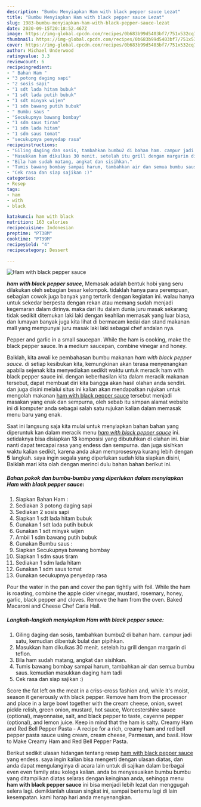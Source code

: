 ```yaml
---
description: "Bumbu Menyiapkan Ham with black pepper sauce Lezat"
title: "Bumbu Menyiapkan Ham with black pepper sauce Lezat"
slug: 1983-bumbu-menyiapkan-ham-with-black-pepper-sauce-lezat
date: 2020-09-15T20:18:52.467Z
image: https://img-global.cpcdn.com/recipes/0b683b99d5403bf7/751x532cq70/ham-with-black-pepper-sauce-foto-resep-utama.jpg
thumbnail: https://img-global.cpcdn.com/recipes/0b683b99d5403bf7/751x532cq70/ham-with-black-pepper-sauce-foto-resep-utama.jpg
cover: https://img-global.cpcdn.com/recipes/0b683b99d5403bf7/751x532cq70/ham-with-black-pepper-sauce-foto-resep-utama.jpg
author: Michael Underwood
ratingvalue: 3.3
reviewcount: 6
recipeingredient:
- " Bahan Ham "
- "3 potong daging sapi"
- "2 sosis sapi"
- "1 sdt lada hitam bubuk"
- "1 sdt lada putih bubuk"
- "1 sdt minyak wijen"
- "1 sdm bawang putih bubuk"
- " Bumbu saus "
- "Secukupnya bawang bombay"
- "1 sdm saus tiram"
- "1 sdm lada hitam"
- "1 sdm saus tomat"
- "secukupnya penyedap rasa"
recipeinstructions:
- "Giling daging dan sosis, tambahkan bumbu2 di bahan ham. campur jadi satu, kemudian dibentuk bulat dan pipihkan."
- "Masukkan ham dikulkas 30 menit. setelah itu grill dengan margarin di teflon."
- "Bila ham sudah matang, angkat dan sisihkan."
- "Tumis bawang bombay sampai harum, tambahkan air dan semua bumbu saus. kemudian masukkan daging ham tadi"
- "Cek rasa dan siap sajikan :)"
categories:
- Resep
tags:
- ham
- with
- black

katakunci: ham with black 
nutrition: 163 calories
recipecuisine: Indonesian
preptime: "PT38M"
cooktime: "PT39M"
recipeyield: "4"
recipecategory: Dessert

---
```



![Ham with black pepper sauce](https://img-global.cpcdn.com/recipes/0b683b99d5403bf7/751x532cq70/ham-with-black-pepper-sauce-foto-resep-utama.jpg)

<b><i>ham with black pepper sauce</i></b>, Memasak adalah bentuk hobi yang seru dilakukan oleh sebagian besar kelompok. tidaklah hanya para perempuan, sebagian cowok juga banyak yang tertarik dengan kegiatan ini. walau hanya untuk sekedar berpesta dengan rekan atau memang sudah menjadi kegemaran dalam dirinya. maka dari itu dalam dunia juru masak sekarang tidak sedikit ditemukan laki laki dengan keahlian memasak yang luar biasa, dan lumayan banyak juga kita lihat di bermacam kedai dan stand makanan mall yang mempunyai juru masak laki laki sebagai chef andalan nya.

Pepper and garlic in a small saucepan. While the ham is cooking, make the black pepper sauce. In a medium saucepan, combine vinegar and honey.

Baiklah, kita awali ke pembahasan bumbu makanan <i>ham with black pepper sauce</i>. di setiap kesibukan kita, kemungkinan akan terasa menyenangkan apabila sejenak kita menyediakan sedikit waktu untuk meracik ham with black pepper sauce ini. dengan keberhasilan kita dalam meracik makanan tersebut, dapat membuat diri kita bangga akan hasil olahan anda sendiri. dan juga disini melalui situs ini kalian akan mendapatkan rujukan untuk mengolah makanan <u>ham with black pepper sauce</u> tersebut menjadi masakan yang enak dan sempurna, oleh sebab itu simpan alamat website ini di komputer anda sebagai salah satu rujukan kalian dalam memasak menu baru yang enak.


Saat ini langsung saja kita mulai untuk menyiapkan bahan bahan yang diperuntuk kan dalam meracik menu <u><i>ham with black pepper sauce</i></u> ini. setidaknya bisa disiapkan <b>13</b> komposisi yang dibutuhkan di olahan ini. biar nanti dapat tercapai rasa yang endess dan sempurna. dan juga sisihkan waktu kalian sedikit, karena anda akan memprosesnya kurang lebih dengan <b>5</b> langkah. saya ingin segala yang diperlukan sudah kita siapkan disini, Baiklah mari kita olah dengan merinci dulu bahan bahan berikut ini.

<!--inarticleads1-->

##### Bahan pokok dan bumbu-bumbu yang diperlukan dalam menyiapkan Ham with black pepper sauce:

1. Siapkan  Bahan Ham :
1. Sediakan 3 potong daging sapi
1. Sediakan 2 sosis sapi
1. Siapkan 1 sdt lada hitam bubuk
1. Gunakan 1 sdt lada putih bubuk
1. Gunakan 1 sdt minyak wijen
1. Ambil 1 sdm bawang putih bubuk
1. Gunakan  Bumbu saus :
1. Siapkan Secukupnya bawang bombay
1. Siapkan 1 sdm saus tiram
1. Sediakan 1 sdm lada hitam
1. Gunakan 1 sdm saus tomat
1. Gunakan secukupnya penyedap rasa


Pour the water in the pan and cover the pan tightly with foil. While the ham is roasting, combine the apple cider vinegar, mustard, rosemary, honey, garlic, black pepper and cloves. Remove the ham from the oven. Baked Macaroni and Cheese Chef Carla Hall. 

<!--inarticleads2-->

##### Langkah-langkah menyiapkan Ham with black pepper sauce:

1. Giling daging dan sosis, tambahkan bumbu2 di bahan ham. campur jadi satu, kemudian dibentuk bulat dan pipihkan.
1. Masukkan ham dikulkas 30 menit. setelah itu grill dengan margarin di teflon.
1. Bila ham sudah matang, angkat dan sisihkan.
1. Tumis bawang bombay sampai harum, tambahkan air dan semua bumbu saus. kemudian masukkan daging ham tadi
1. Cek rasa dan siap sajikan :)


Score the fat left on the meat in a criss-cross fashion and, while it&#39;s moist, season it generously with black pepper. Remove ham from the processor and place in a large bowl together with the cream cheese, onion, sweet pickle relish, green onion, mustard, hot sauce, Worcestershire sauce (optional), mayonnaise, salt, and black pepper to taste, cayenne pepper (optional), and lemon juice. Keep in mind that the ham is salty. Creamy Ham and Red Bell Pepper Pasta - A recipe for a rich, creamy ham and red bell pepper pasta sauce using cream, cream cheese, Parmesan, and basil. How to Make Creamy Ham and Red Bell Pepper Pasta. 

Berikut sedikit ulasan hidangan tentang resep <u>ham with black pepper sauce</u> yang endess. saya ingin kalian bisa mengerti dengan ulasan diatas, dan anda dapat mengulanginya di acara lain untuk di sajikan dalam berbagai even even family atau kolega kalian. anda bs menyesuaikan bumbu bumbu yang ditampilkan diatas selaras dengan keinginan anda, sehingga menu <b>ham with black pepper sauce</b> ini bisa menjadi lebih lezat dan menggugah selera lagi. demikianlah ulasan singkat ini, sampai bertemu lagi di lain kesempatan. kami harap hari anda menyenangkan.
